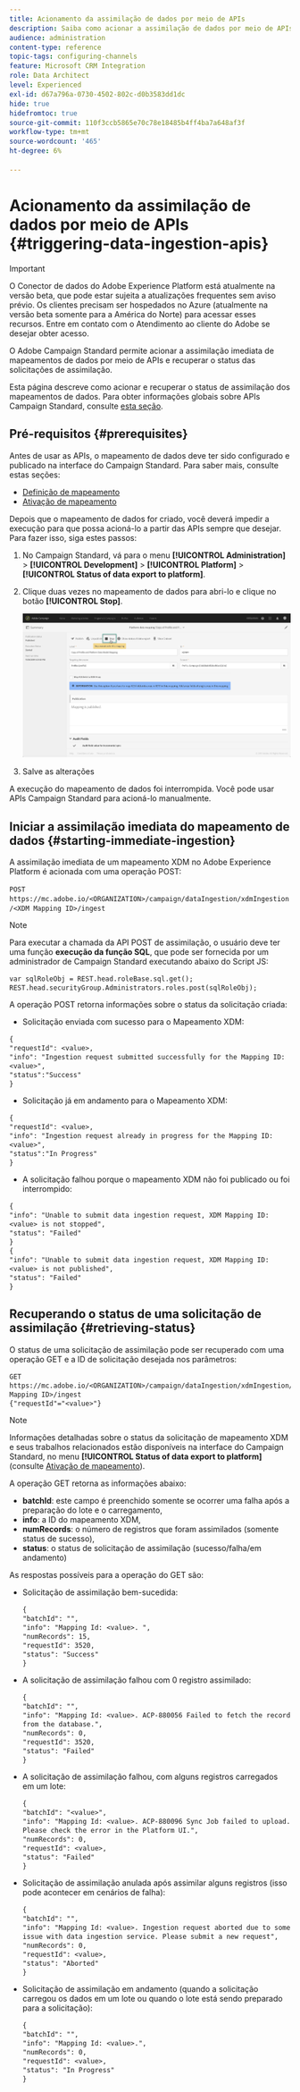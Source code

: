 ```yaml
---
title: Acionamento da assimilação de dados por meio de APIs
description: Saiba como acionar a assimilação de dados por meio de APIs.
audience: administration
content-type: reference
topic-tags: configuring-channels
feature: Microsoft CRM Integration
role: Data Architect
level: Experienced
exl-id: d67a796a-0730-4502-802c-d0b3583dd1dc
hide: true
hidefromtoc: true
source-git-commit: 110f3ccb5865e70c78e18485b4ff4ba7a648af3f
workflow-type: tm+mt
source-wordcount: '465'
ht-degree: 6%

---
```


# Acionamento da assimilação de dados por meio de APIs {#triggering-data-ingestion-apis}

>[!IMPORTANT]
>
>O Conector de dados do Adobe Experience Platform está atualmente na versão beta, que pode estar sujeita a atualizações frequentes sem aviso prévio. Os clientes precisam ser hospedados no Azure (atualmente na versão beta somente para a América do Norte) para acessar esses recursos. Entre em contato com o Atendimento ao cliente do Adobe se desejar obter acesso.

O Adobe Campaign Standard permite acionar a assimilação imediata de mapeamentos de dados por meio de APIs e recuperar o status das solicitações de assimilação.

Esta página descreve como acionar e recuperar o status de assimilação dos mapeamentos de dados. Para obter informações globais sobre APIs Campaign Standard, consulte [esta seção](../../api/using/get-started-apis.md).

## Pré-requisitos {#prerequisites}

Antes de usar as APIs, o mapeamento de dados deve ter sido configurado e publicado na interface do Campaign Standard. Para saber mais, consulte estas seções:

* [Definição de mapeamento](../../integrating/using/aep-mapping-definition.md)
* [Ativação de mapeamento](../../integrating/using/aep-mapping-activation.md)

Depois que o mapeamento de dados for criado, você deverá impedir a execução para que possa acioná-lo a partir das APIs sempre que desejar. Para fazer isso, siga estes passos:

1. No Campaign Standard, vá para o menu **[!UICONTROL Administration]** > **[!UICONTROL Development]** > **[!UICONTROL Platform]** > **[!UICONTROL Status of data export to platform]**.

1. Clique duas vezes no mapeamento de dados para abri-lo e clique no botão **[!UICONTROL Stop]**.

   ![](assets/aep_datamapping_stop.png)

1. Salve as alterações

A execução do mapeamento de dados foi interrompida. Você pode usar APIs Campaign Standard para acioná-lo manualmente.

## Iniciar a assimilação imediata do mapeamento de dados {#starting-immediate-ingestion}

A assimilação imediata de um mapeamento XDM no Adobe Experience Platform é acionada com uma operação POST:

`POST https://mc.adobe.io/<ORGANIZATION>/campaign/dataIngestion/xdmIngestion/<XDM Mapping ID>/ingest`

>[!NOTE]
>
>Para executar a chamada da API POST de assimilação, o usuário deve ter uma função **execução da função SQL**, que pode ser fornecida por um administrador de Campaign Standard executando abaixo do Script JS:
>
>```
>var sqlRoleObj = REST.head.roleBase.sql.get();
>REST.head.securityGroup.Administrators.roles.post(sqlRoleObj);
>```
>

A operação POST retorna informações sobre o status da solicitação criada:

* Solicitação enviada com sucesso para o Mapeamento XDM:

```
{
"requestId": <value>,
"info": "Ingestion request submitted successfully for the Mapping ID: <value>",
"status":"Success"
}
```

* Solicitação já em andamento para o Mapeamento XDM:

```
{
"requestId": <value>,
"info": "Ingestion request already in progress for the Mapping ID: <value>",
"status":"In Progress"
}
```

* A solicitação falhou porque o mapeamento XDM não foi publicado ou foi interrompido:

```
{
"info": "Unable to submit data ingestion request, XDM Mapping ID: <value> is not stopped",
"status": "Failed"
}
{
"info": "Unable to submit data ingestion request, XDM Mapping ID: <value> is not published",
"status": "Failed"
}
```

## Recuperando o status de uma solicitação de assimilação {#retrieving-status}

O status de uma solicitação de assimilação pode ser recuperado com uma operação GET e a ID de solicitação desejada nos parâmetros:

```
GET https://mc.adobe.io/<ORGANIZATION>/campaign/dataIngestion/xdmIngestion/<XDM Mapping ID>/ingest
{"requestId"="<value>"}
```

>[!NOTE]
>
>Informações detalhadas sobre o status da solicitação de mapeamento XDM e seus trabalhos relacionados estão disponíveis na interface do Campaign Standard, no menu **[!UICONTROL Status of data export to platform]** (consulte [Ativação de mapeamento](../../integrating/using/aep-mapping-activation.md)).

A operação GET retorna as informações abaixo:

* **batchId**: este campo é preenchido somente se ocorrer uma falha após a preparação do lote e o carregamento,
* **info**: a ID do mapeamento XDM,
* **numRecords**: o número de registros que foram assimilados (somente status de sucesso),
* **status**: o status de solicitação de assimilação (sucesso/falha/em andamento)

As respostas possíveis para a operação do GET são:

* Solicitação de assimilação bem-sucedida:

  ```
  {
  "batchId": "",
  "info": "Mapping Id: <value>. ",
  "numRecords": 15,
  "requestId": 3520,
  "status": "Success"
  }
  ```

* A solicitação de assimilação falhou com 0 registro assimilado:

  ```
  {
  "batchId": "",
  "info": "Mapping Id: <value>. ACP-880056 Failed to fetch the record from the database.",
  "numRecords": 0,
  "requestId": 3520,
  "status": "Failed"
  }
  ```

* A solicitação de assimilação falhou, com alguns registros carregados em um lote:

  ```
  {
  "batchId": "<value>",
  "info": "Mapping Id: <value>. ACP-880096 Sync Job failed to upload. Please check the error in the Platform UI.",
  "numRecords": 0,
  "requestId": <value>,
  "status": "Failed"
  }
  ```

* Solicitação de assimilação anulada após assimilar alguns registros (isso pode acontecer em cenários de falha):

  ```
  {
  "batchId": "",
  "info": "Mapping Id: <value>. Ingestion request aborted due to some issue with data ingestion service. Please submit a new request",
  "numRecords": 0,
  "requestId": <value>,
  "status": "Aborted"
  }
  ```

* Solicitação de assimilação em andamento (quando a solicitação carregou os dados em um lote ou quando o lote está sendo preparado para a solicitação):

  ```
  {
  "batchId": "",
  "info": "Mapping Id: <value>.",
  "numRecords": 0,
  "requestId": <value>,
  "status": "In Progress"
  }
  ```
